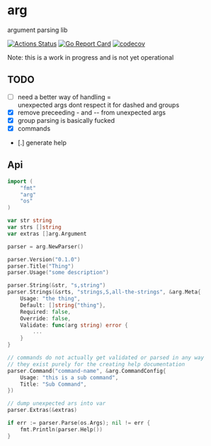 # arg
argument parsing lib

[![Actions Status](https://github.com/indeedhat/arg/workflows/Go/badge.svg)](https://github.com/indeedhat/arg/actions)
[![Go Report Card](https://goreportcard.com/badge/github.com/indeedhat/arg)](https://goreportcard.com/report/github.com/indeedhat/arg)
[![codecov](https://codecov.io/gh/indeedhat/arg/branch/master/graph/badge.svg)](https://codecov.io/gh/indeedhat/arg)

Note: this is a work in progress and is not yet operational

## TODO
- [ ] need a better way of handling =\
  unexpected args dont respect it for dashed and groups
- [x] remove preceeding - and -- from unexpected args
- [x] group parsing is basically fucked
- [x] commands
- [.] generate help

## Api

```go
import (
    "fmt"
    "arg"
    "os"
)

var str string
var strs []string
var extras []arg.Argument

parser = arg.NewParser()

parser.Version("0.1.0")
parser.Title("Thing")
parser.Usage("some description")

parser.String(&str, "s,string")
parser.Strings(&srts, "strings,S,all-the-strings", &arg.Meta{
    Usage: "the thing",
    Default: []string{"thing"},
    Required: false,
    Override: false,
    Validate: func(arg string) error {
        ...
    }
}

// commands do not actually get validated or parsed in any way
// they exist purely for the creating help documentation
parser.Command("command-name", &arg.CommandConfig{
    Usage: "this is a sub command",
    Title: "Sub Command",
})

// dump unexpected ars into var
parser.Extras(&extras)

if err := parser.Parse(os.Args); nil != err {
    fmt.Println(parser.Help())
}

```

